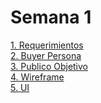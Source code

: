 # Semana 1

<a href="./1.-Requerimientos.pdf">1. Requerimientos</a>
<br>
<a href="./2.-BuyerPersona.pdf">2. Buyer Persona</a>
<br>
<a href="./3.-PublicoObjetivo.pdf">3. Publico Objetivo</a>
<br>
<a href="./4.-Wireframe.jpg">4. Wireframe</a>
<br>
<a href="./5.-UI.jpg">5. UI</a>
